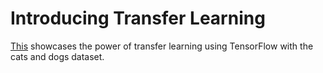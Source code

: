 # Introducing Transfer Learning

[This](https://nbviewer.jupyter.org/github/joymichs/introducing-transfer-learning/blob/master/1.ipynb) showcases the power of transfer learning using TensorFlow with the cats and dogs dataset.

